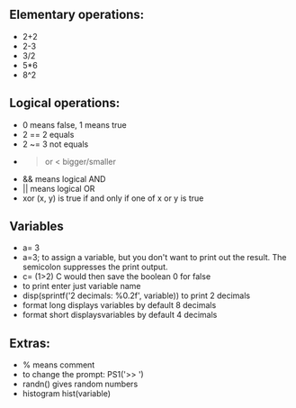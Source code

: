## Elementary  operations:
-  2+2
-  2-3
-  3/2
-  5*6
-  8^2

##  Logical operations:
- 0 means false, 1 means true
- 2 == 2 equals
- 2 ~= 3 not equals
- > or < bigger/smaller
- && means logical AND
- || means logical OR
-  xor (x, y)  is true if and only if one of x or y is true

## Variables
- a= 3
- a=3; to assign a variable, but you don't want to print out the result. The semicolon suppresses the print output.
- c= (1>2) C would then save the boolean 0 for false
- to print enter just variable name
- disp(sprintf('2 decimals: %0.2f', variable)) to print 2 decimals
- format long displays variables by default 8 decimals
- format short displaysvariables by default 4 decimals

## Extras:
- % means comment
-  to change the prompt: PS1('>> ')
-  randn() gives random numbers
-  histogram hist(variable)

